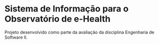 # Sistema de Informação para o Observatório de e-Health

Projeto desenvolvido como parte da avaliação da disciplina Engenharia de Software II.
